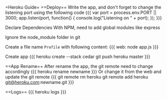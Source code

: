 =Heroku Guide=
==Deploy==
Write the app, and don't forget to change the listening port using the following code
{{{
  var port = process.env.PORT || 3000;
  app.listen(port, function() {
      console.log("Listening on " + port);
  });
}}}

Declare Dependencies With NPM, need to add global modules like express

Ignore the node_module folder in git

Create a file name `Profile` with following content:
{{{
  web: node app.js
}}}

Create app 
{{{
  heroku create --stack cedar
  git push heroku master
}}}


==App Rename==
After rename the app, the git remote need to change accordingly
{{{
heroku rename newname
}}}
Or change it from the web and update the git remote
{{{
git remote rm heroku
git remote add heroku git@heroku.com:newname.git
}}}

==Logs==
{{{
  heroku logs 
}}}
